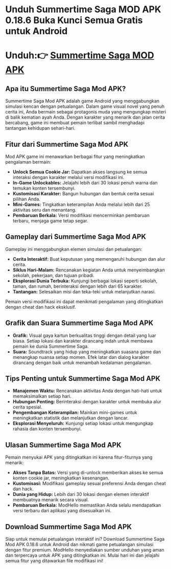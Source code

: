 # Unduh Summertime Saga MOD APK 0.18.6 Buka Kunci Semua Gratis untuk Android

# Unduh:👉 [Summertime Saga MOD APK](https://modhello.com/summertime-saga/)

## Apa itu Summertime Saga Mod APK?

Summertime Saga Mod APK adalah game Android yang menggabungkan simulasi kencan dengan petualangan. Dalam game visual novel yang penuh cerita ini, Anda bermain sebagai protagonis muda yang mengungkap misteri di balik kematian ayah Anda. Dengan karakter yang menarik dan jalan cerita bercabang, game ini membuat pemain terlibat sambil menghadapi tantangan kehidupan sehari-hari.

## Fitur dari Summertime Saga Mod APK

Mod APK game ini menawarkan berbagai fitur yang meningkatkan pengalaman bermain:

- **Unlock Semua Cookie Jar:** Dapatkan akses langsung ke semua interaksi dengan karakter melalui versi modifikasi ini.
- **In-Game Unlockables:** Jelajahi lebih dari 30 lokasi penuh warna dan temukan konten tersembunyi.
- **Kustomisasi Karakter:** Bangun hubungan dan bentuk cerita sesuai pilihan Anda.
- **Mini-Games:** Tingkatkan keterampilan Anda melalui lebih dari 25 aktivitas seru dan menantang.
- **Pembaruan Berkala:** Versi modifikasi mencerminkan pembaruan terbaru, menjaga game tetap segar.

## Gameplay dari Summertime Saga Mod APK

Gameplay ini menggabungkan elemen simulasi dan petualangan:

- **Cerita Interaktif:** Buat keputusan yang memengaruhi hubungan dan alur cerita.
- **Siklus Hari-Malam:** Rencanakan kegiatan Anda untuk menyeimbangkan sekolah, pekerjaan, dan tujuan pribadi.
- **Eksplorasi Dunia Terbuka:** Kunjungi berbagai lokasi seperti sekolah, taman, dan rumah, berinteraksi dengan lebih dari 65 karakter.
- **Tantangan:** Selesaikan misi dan teka-teki untuk melanjutkan narasi.

Pemain versi modifikasi ini dapat menikmati pengalaman yang ditingkatkan dengan cheat dan hack eksklusif.

## Grafik dan Suara Summertime Saga Mod APK

- **Grafik:** Visual gaya kartun berkualitas tinggi dengan detail yang luar biasa. Setiap lokasi dan karakter dirancang indah untuk membawa pemain ke dunia Summertime Saga.
- **Suara:** Soundtrack yang hidup yang meningkatkan suasana game dan menangkap nuansa setiap momen. Efek latar dan dialog karakter dirancang dengan baik untuk menambah kedalaman pengalaman.

## Tips Penting untuk Summertime Saga Mod APK

- **Manajemen Waktu:** Rencanakan aktivitas Anda dengan hati-hati untuk memaksimalkan setiap hari.
- **Hubungan Penting:** Berinteraksi dengan karakter untuk membuka alur cerita spesial.
- **Pengembangan Keterampilan:** Mainkan mini-games untuk meningkatkan statistik dan melanjutkan dengan lancar.
- **Eksplorasi Menyeluruh:** Kunjungi setiap lokasi untuk mengungkap rahasia dan konten tersembunyi.

## Ulasan Summertime Saga Mod APK

Pemain menyukai APK yang ditingkatkan ini karena fitur-fiturnya yang menarik:

- **Akses Tanpa Batas:** Versi yang di-unlock memberikan akses ke semua konten cookie jar, meningkatkan kesenangan.
- **Kustomisasi:** Modifikasi gameplay sesuai preferensi Anda dengan cheat dan hack.
- **Dunia yang Hidup:** Lebih dari 30 lokasi dengan elemen interaktif membuatnya menarik secara visual.
- **Pembaruan Berkala:** ModHello memastikan Anda selalu mendapatkan versi terbaru dari aplikasi yang disesuaikan ini.

## Download Summertime Saga Mod APK

Siap untuk memulai petualangan interaktif ini? Download Summertime Saga Mod APK 0.18.6 untuk Android dan nikmati game petualangan simulasi dengan fitur premium. ModHello menyediakan sumber unduhan yang aman dan terpercaya untuk APK yang ditingkatkan ini. Mulai hari ini dan jelajahi semua fitur yang ditawarkan file modifikasi ini!


